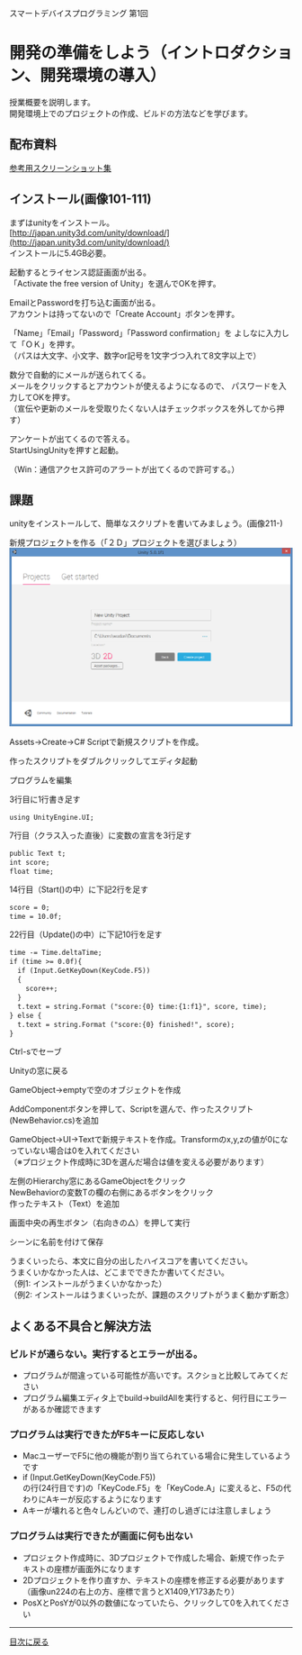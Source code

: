 スマートデバイスプログラミング 第1回
# 開発の準備をしよう（イントロダクション、開発環境の導入）

授業概要を説明します。  
開発環境上でのプロジェクトの作成、ビルドの方法などを学びます。

## 配布資料
[参考用スクリーンショット集](/assets/k01)

## インストール(画像101-111)

まずはunityをインストール。  
[http://japan.unity3d.com/unity/download/](http://japan.unity3d.com/unity/download/)  
インストールに5.4GB必要。

起動するとライセンス認証画面が出る。  
「Activate the free version of Unity」を選んでOKを押す。

EmailとPasswordを打ち込む画面が出る。  
アカウントは持ってないので「Create Account」ボタンを押す。

「Name」「Email」「Password」「Password confirmation」を
よしなに入力して「ＯＫ」を押す。  
（パスは大文字、小文字、数字or記号を1文字づつ入れて8文字以上で）

数分で自動的にメールが送られてくる。  
メールをクリックするとアカウントが使えるようになるので、
パスワードを入力してOKを押す。  
（宣伝や更新のメールを受取りたくない人はチェックボックスを外してから押す）

アンケートが出てくるので答える。  
StartUsingUnityを押すと起動。

（Win：通信アクセス許可のアラートが出てくるので許可する。）

## 課題

unityをインストールして、簡単なスクリプトを書いてみましょう。(画像211-)

新規プロジェクトを作る（「２Ｄ」プロジェクトを選びましょう）  
![新規プロジェクト作成](/assets/k01/un203.png)

Assets→Create→C# Scriptで新規スクリプトを作成。

作ったスクリプトをダブルクリックしてエディタ起動

プログラムを編集

3行目に1行書き足す

    using UnityEngine.UI;

7行目（クラス入った直後）に変数の宣言を3行足す

    public Text t;
    int score;
    float time;

14行目（Start()の中）に下記2行を足す

    score = 0;
    time = 10.0f;

22行目（Update()の中）に下記10行を足す

    time -= Time.deltaTime;
    if (time >= 0.0f){
      if (Input.GetKeyDown(KeyCode.F5))
      {
        score++;
      }
      t.text = string.Format ("score:{0} time:{1:f1}", score, time);
    } else {
      t.text = string.Format ("score:{0} finished!", score);
    }

Ctrl-sでセーブ

Unityの窓に戻る

GameObject→emptyで空のオブジェクトを作成

AddComponentボタンを押して、Scriptを選んで、作ったスクリプト(NewBehavior.cs)を追加

GameObject→UI→Textで新規テキストを作成。Transformのx,y,zの値が0になっていない場合は0を入れてください  
（※プロジェクト作成時に3Dを選んだ場合は値を変える必要があります）

左側のHierarchy窓にあるGameObjectをクリック  
NewBehaviorの変数Tの欄の右側にあるボタンをクリック  
作ったテキスト（Text）を追加

画面中央の再生ボタン（右向きの△）を押して実行

シーンに名前を付けて保存

うまくいったら、本文に自分の出したハイスコアを書いてください。  
うまくいかなかった人は、どこまでできたか書いてください。  
（例1: インストールがうまくいかなかった）  
（例2: インストールはうまくいったが、課題のスクリプトがうまく動かず断念）

## よくある不具合と解決方法

### ビルドが通らない。実行するとエラーが出る。

* プログラムが間違っている可能性が高いです。スクショと比較してみてください
* プログラム編集エディタ上でbuild→buildAllを実行すると、何行目にエラーがあるか確認できます

### プログラムは実行できたがF5キーに反応しない

* MacユーザーでF5に他の機能が割り当てられている場合に発生しているようです
* if (Input.GetKeyDown(KeyCode.F5))  
の行(24行目です)の「KeyCode.F5」を「KeyCode.A」に変えると、F5の代わりにAキーが反応するようになります
* Aキーが壊れると色々しんどいので、連打のし過ぎには注意しましょう

### プログラムは実行できたが画面に何も出ない

* プロジェクト作成時に、3Dプロジェクトで作成した場合、新規で作ったテキストの座標が画面外になります
* 2Dプロジェクトを作り直すか、テキストの座標を修正する必要があります（画像un224の右上の方、座標で言うとX1409,Y173あたり）
* PosXとPosYが0以外の数値になっていたら、クリックして0を入れてください

---
[目次に戻る](/README.md#授業テキスト)
